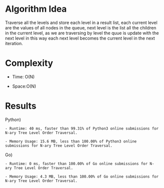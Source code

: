 # Algorithm Idea

Traverse all the levels and store each level in a result list, each current level are the values of all nodes in the queue, next level is the list all the children in the current level, as we are traversing by level the quue is update with the next level in this way each next level becomes the current level in the next iteration.


# Complexity

- Time: O(N)

- Space:O(N)

# Results

Python)

    - Runtime: 40 ms, faster than 99.31% of Python3 online submissions for N-ary Tree Level Order Traversal.

    - Memory Usage: 15.6 MB, less than 100.00% of Python3 online submissions for N-ary Tree Level Order Traversal.

Go)

    - Runtime: 0 ms, faster than 100.00% of Go online submissions for N-ary Tree Level Order Traversal.

    - Memory Usage: 4.3 MB, less than 100.00% of Go online submissions for N-ary Tree Level Order Traversal.